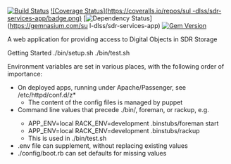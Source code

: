 [![Build Status](https://travis-ci.org/sul-dlss/sdr-services-app.svg?branch=master)](https://travis-ci.org/sul-dlss/sdr-services-app) [![Coverage Status](https://coveralls.io/repos/sul
-dlss/sdr-services-app/badge.png)](https://coveralls.io/r/sul-dlss/sdr-services-app) [![Dependency Status](https://gemnasium.com/sul-dlss/sdr-services-app.svg)](https://gemnasium.com/su
l-dlss/sdr-services-app) [![Gem Version](https://badge.fury.io/rb/sdr-services-app.svg)](http://badge.fury.io/rb/sdr-services-app)


A web application for providing access to Digital Objects in SDR Storage

Getting Started
./bin/setup.sh
./bin/test.sh

Environment variables are set in various places, with the following order
of importance:
- On deployed apps, running under Apache/Passenger, see /etc/httpd/conf.d/z*
  - The content of the config files is managed by puppet
- Command line values that precede ./bin/<util>, foreman, or rackup, e.g.
  - APP_ENV=local RACK_ENV=development .binstubs/foreman start
  - APP_ENV=local RACK_ENV=development .binstubs/rackup
  - This is used in ./bin/test.sh
- .env file can supplement, without replacing existing values
- ./config/boot.rb can set defaults for missing values

